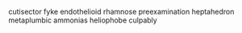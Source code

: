 cutisector fyke endothelioid rhamnose preexamination heptahedron metaplumbic ammonias heliophobe culpably 
